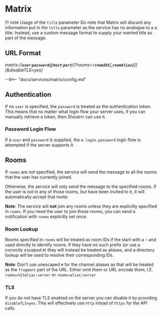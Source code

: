 # Matrix

!!! note Usage of the `title` parameter
    Do note that Matrix will discard any information put in the `title` parameter as the service has no analogue to a
    a title. Instead, use a custom message format to supply your wanted title as part of the message.

## URL Format

*matrix://__`user`__:__`password`__@__`host`__:__`port`__/[?rooms=__`!roomID1`__[,__`roomAlias2`__]][&disableTLS=yes]*

--8<-- "docs/services/matrix/config.md"

## Authentication

If no `user` is specified, the `password` is treated as the authentication token. This means that no matter what login
flow your server uses, if you can manually retrieve a token, then Shoutrrr can use it.

### Password Login Flow

If a `user` and `password` is supplied, the `m.login.password` login flow is attempted if the server supports it.

## Rooms

If `rooms` are *not* specified, the service will send the message to all the rooms that the user has currently joined.

Otherwise, the service will only send the message to the specified rooms. If the user is *not* in any of those rooms,
but have been invited to it, it will automatically accept that invite.

__Note__: The service will __not__ join any rooms unless they are explicitly specified in `rooms`. If you need the user
to join those rooms, you can send a notification with `rooms` explicitly set once.

### Room Lookup

Rooms specified in `rooms` will be treated as room IDs if the start with a `!` and used directly to identify rooms. If
they have no such prefix (or use a *correctly escaped* `#`) they will instead be treated as aliases, and a directory
lookup will be used to resolve their corresponding IDs.

__Note__: Don't use unescaped `#` for the channel aliases as that will be treated as the `fragment` part of the URL.
Either omit them or URL encode them, I.E. `rooms=%23alias:server` or `rooms=alias:server`

### TLS

If you do not have TLS enabled on the server you can disable it by providing `disableTLS=yes`. This will effectively
use `http` intead of `https` for the API calls.
